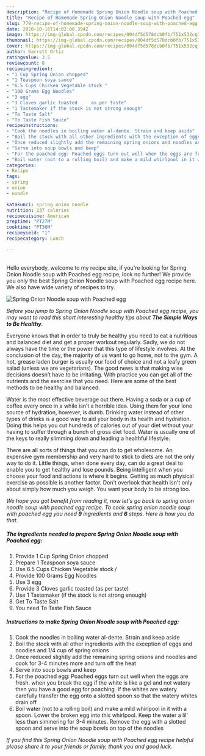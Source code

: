```yaml
---
description: "Recipe of Homemade Spring Onion Noodle soup with Poached egg"
title: "Recipe of Homemade Spring Onion Noodle soup with Poached egg"
slug: 779-recipe-of-homemade-spring-onion-noodle-soup-with-poached-egg
date: 2020-10-16T14:02:08.394Z
image: https://img-global.cpcdn.com/recipes/004df5d578dcb0fb/751x532cq70/spring-onion-noodle-soup-with-poached-egg-recipe-main-photo.jpg
thumbnail: https://img-global.cpcdn.com/recipes/004df5d578dcb0fb/751x532cq70/spring-onion-noodle-soup-with-poached-egg-recipe-main-photo.jpg
cover: https://img-global.cpcdn.com/recipes/004df5d578dcb0fb/751x532cq70/spring-onion-noodle-soup-with-poached-egg-recipe-main-photo.jpg
author: Garrett Ortiz
ratingvalue: 3.5
reviewcount: 8
recipeingredient:
- "1 Cup Spring Onion chopped"
- "1 Teaspoon soya sauce"
- "6.5 Cups Chicken Vegetable stock "
- "100 Grams Egg Noodles"
- "3 egg"
- "3 Cloves garlic toasted     as per taste"
- "1 Tastemaker if the stock is not strong enough"
- "To Taste Salt"
- "To Taste Fish Sauce"
recipeinstructions:
- "Cook the noodles in boiling water al-dente. Strain and keep aside"
- "Boil the stock with all other ingredients with the exception of eggs and noodles and 1/4 cup of spring onions"
- "Once reduced slightly add the remaining spring onions and noodles and cook for 3-4 minutes more and turn off the heat"
- "Serve into soup bowls and keep"
- "For the poached egg: Poached eggs turn out well when the eggs are fresh. when you break the egg if the white is like a gel and not watery then you have a good egg for poaching. If the whites are watery carefully transfer the egg onto a slotted spoon so that the watery whites drain off"
- "Boil water (not to a rolling boil) and make a mild whirlpool in it with a spoon. Lower the broken egg into this whirlpool. Keep the water a lil&#39; less than simmering for 3-4 minutes. Remove the egg with a slotted spoon and serve into the soup bowls on top of the noodles"
categories:
- Recipe
tags:
- spring
- onion
- noodle

katakunci: spring onion noodle 
nutrition: 237 calories
recipecuisine: American
preptime: "PT27M"
cooktime: "PT36M"
recipeyield: "1"
recipecategory: Lunch

---
```

<br>
Hello everybody, welcome to my recipe site, if you're looking for Spring Onion Noodle soup with Poached egg recipe, look no further! We provide you only the best Spring Onion Noodle soup with Poached egg recipe here. We also have wide variety of recipes to try.
<br>


![Spring Onion Noodle soup with Poached egg](https://img-global.cpcdn.com/recipes/004df5d578dcb0fb/751x532cq70/spring-onion-noodle-soup-with-poached-egg-recipe-main-photo.jpg)

<i>Before you jump to Spring Onion Noodle soup with Poached egg recipe, you may want to read this short interesting healthy tips about <strong>The Simple Ways to Be Healthy</strong>.</i>

Everyone knows that in order to truly be healthy you need to eat a nutritious and balanced diet and get a proper workout regularly. Sadly, we do not always have the time or the power that this type of lifestyle involves. At the conclusion of the day, the majority of us want to go home, not to the gym. A hot, grease laden burger is usually our food of choice and not a leafy green salad (unless we are vegetarians). The good news is that making wise decisions doesn’t have to be irritating. With practice you can get all of the nutrients and the exercise that you need. Here are some of the best methods to be healthy and balanced.

Water is the most effective beverage out there. Having a soda or a cup of coffee every once in a while isn’t a horrible idea. Using them for your lone source of hydration, however, is dumb. Drinking water instead of other types of drinks is a good way to aid your body in its health and hydration. Doing this helps you cut hundreds of calories out of your diet without your having to suffer through a bunch of gross diet food. Water is usually one of the keys to really slimming down and leading a healthful lifestyle.

There are all sorts of things that you can do to get wholesome. An expensive gym membership and very hard to stick to diets are not the only way to do it. Little things, when done every day, can do a great deal to enable you to get healthy and lose pounds. Being intelligent when you choose your food and actions is where it begins. Getting as much physical exercise as possible is another factor. Don't overlook that health isn't only about simply how much you weigh. You want your body to be strong too. 


<i>We hope you got benefit from reading it, now let's go back to spring onion noodle soup with poached egg recipe. To cook spring onion noodle soup with poached egg you need <strong>9</strong> ingredients and <strong>6</strong> steps. Here is how you do that.
</i>

##### The ingredients needed to prepare Spring Onion Noodle soup with Poached egg:

1. Provide 1 Cup Spring Onion chopped
1. Prepare 1 Teaspoon soya sauce
1. Use 6.5 Cups Chicken Vegetable stock /
1. Provide 100 Grams Egg Noodles
1. Use 3 egg
1. Provide 3 Cloves garlic toasted     (as per taste)
1. Use 1 Tastemaker (if the stock is not strong enough)
1. Get To Taste Salt
1. You need To Taste Fish Sauce


##### Instructions to make Spring Onion Noodle soup with Poached egg:

1. Cook the noodles in boiling water al-dente. Strain and keep aside
1. Boil the stock with all other ingredients with the exception of eggs and noodles and 1/4 cup of spring onions
1. Once reduced slightly add the remaining spring onions and noodles and cook for 3-4 minutes more and turn off the heat
1. Serve into soup bowls and keep
1. For the poached egg: Poached eggs turn out well when the eggs are fresh. when you break the egg if the white is like a gel and not watery then you have a good egg for poaching. If the whites are watery carefully transfer the egg onto a slotted spoon so that the watery whites drain off
1. Boil water (not to a rolling boil) and make a mild whirlpool in it with a spoon. Lower the broken egg into this whirlpool. Keep the water a lil&#39; less than simmering for 3-4 minutes. Remove the egg with a slotted spoon and serve into the soup bowls on top of the noodles


<i>If you find this Spring Onion Noodle soup with Poached egg recipe helpful please share it to your friends or family, thank you and good luck.</i>
